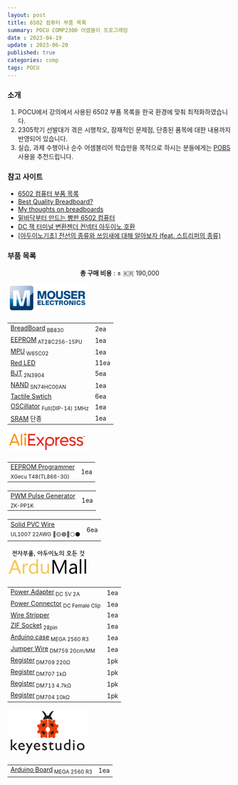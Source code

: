 ```yaml
---
layout: post
title: 6502 컴퓨터 부품 목록
summary: POCU COMP2300 어셈블리 프로그래밍
date : 2023-04-19
update : 2023-06-20
published: true
categories: comp
tags: POCU
---
```

### 소개

1. POCU에서 강의에서 사용된 6502 부품 목록을 한국 환경에 맞춰 최적화하였습니다.
2. 2305학기 선발대가 겪은 시행착오, 잠재적인 문제점, 단종된 품목에 대한 내용까지 반영되어 있습니다.
3. 실습, 과제 수행이나 순수 어셈블리어 학습만을 목적으로 하시는 분들에게는 <a href="https://github.com/POCU/COMP2300StarterPack/releases">POBS</a> 사용을 추천드립니다.

### 참고 사이트

- <a href="https://docs.google.com/document/d/1Waq9Z3sIWOCbG5QIWiyR8XYDDLspwvUAZ385g8QdkIg/" target="_blank">6502 컴퓨터 부품 목록</a>
- <a href="https://www.youtube.com/watch?v=XKQJhe9n_ug" target="_blank">Best Quality Breadboard?</a>
- <a href="https://eater.net/breadboards" target="_blank">My thoughts on breadboards</a>
- <a href="https://www.clien.net/service/board/lecture/17999941" target="_blank">밑바닥부터 만드는 빵판 6502 컴퓨터</a>
- <a href="https://www.youtube.com/watch?v=N79itHVWzLA" target="_blank">DC 잭 터미널 변환젠더 컨넥터 아두이노 호환</a>
- <a href="https://www.youtube.com/watch?v=XnxXaQylu_0" target="_blank">[아두이노기초] 전선의 종류와 쓰임새에 대해 알아보자 (feat. 스트리퍼의 종류)</a>


### 부품 목록

<p align="center"><b>총 구매 비용</b> : ± 🇰🇷 190,000</p>

<table class="table mb-5">
    <thead>
    <img src="/assets/6502/mouser.png" class="rounded mx-auto d-block" width=180px>
        <tr class="tr-top">
            <td></td>
            <td></td>
        </tr>
    </thead>
    <tbody>
        <tr>
            <td class="td1"><a href="https://www.mouser.kr/ProductDetail/854-BB830" target="_blank">BreadBoard</a><sub> BB830</sub></td>
            <td class="td2">2ea</td>
        </tr>
        <tr>
            <td class="td1"><a href="https://www.mouser.kr/ProductDetail/556-AT28C25615PU" target="_blank">EEPROM</a><sub> AT28C256-15PU</sub></td>
            <td class="td2">1ea</td>
        </tr>
        <tr>
            <td class="td1"><a href="https://www.mouser.kr/ProductDetail/955-W65C02S6TPG-14" target="_blank">MPU</a><sub> W65C02</sub></td>
            <td class="td2">1ea</td>
        </tr>
        <tr>
            <td class="td1"><a href="https://www.mouser.kr/ProductDetail/696-SSL-LX5573ID" target="_blank">Red LED</a></td>
            <td class="td2">11ea</td>
        </tr>
        <tr>
            <td class="td1"><a href="https://www.mouser.kr/ProductDetail/610-2N3904" target="_blank">BJT</a><sub> 2N3904</sub></td>
            <td class="td2">5ea</td>
        </tr>
        <tr>
            <td class="td1"><a href="https://www.mouser.kr/ProductDetail/Texas-Instruments/SN74HC00AN?qs=6ZVwTuetbD7YqMbSpl34ug%3D%3D&_gl=1*1k7hxez*_ga*dW5kZWZpbmVk*_ga_15W4STQT4T*dW5kZWZpbmVk*_ga_1KQLCYKRX3*dW5kZWZpbmVk" target="_blank">NAND</a><sub> SN74HC00AN</sub></td>
            <td class="td2">1ea</td>
        </tr>
        <tr>
            <td class="td1"><a href="https://www.mouser.kr/ProductDetail/506-FSM4JAH" target="_blank">Tactile Swtich</a></td>
            <td class="td2">6ea</td>
        </tr>
        <tr>
            <td class="td1"><a href="https://www.mouser.kr/ProductDetail/ECS/ECS-100AX-010?qs=GxOUx7aO6nwR8LSwQOIEbw%3D%3D" target="_blank">OSCillator</a>
            <sub>Full(DIP-14) 1MHz</sub>
            </td>
            <td class="td2">1ea</td>
        </tr>
        <tr>
            <td class="td1">
                <a href="https://www.mouser.kr/ProductDetail/Infineon-Cypress/CY62256LL-70PC?qs=BJlw7L4Cy78lUV63ByggiA%3D%3D" target="_blank">SRAM</a>
                <span class="badge rounded-pill text-bg-danger" data-bs-toggle="tooltip" data-bs-title="CY62256 시리즈 전체가 단종되었습니다. POCU에서 추후 업데이트 예정입니다.">단종</span>
            </td>
            <td class="td2">1ea</td>
        </tr>
    </tbody>
</table>

<table class="table">
    <thead>
    <img src="/assets/6502/AliExpress.png" class="rounded mx-auto d-block" width=180px>
        <tr class="tr-top">
            <td></td>
            <td></td>
        </tr>
    </thead>
    <tbody>
        <tr>
            <td class="td1">
                <a href="https://ko.aliexpress.com/item/1005004492031847.html" target="_blank">EEPROM Programmer</a><br>
                <sub>XGecu T48(TL866-3G)</sub>
            </td>
            <td class="td2">1ea</td>
        </tr>
    </tbody>
</table>

<table class="table">
    <thead>
        <tr class="tr-top">
            <td></td>
            <td></td>
        </tr>
    </thead>
    <tbody>
        <tr>
            <td class="td1">
                <a href="https://ko.aliexpress.com/item/4000877187144.html" target="_blank">PWM Pulse Generator</a><br>
                <sub>ZK-PP1K</sub>
            </td>
            <td class="td2">1ea</td>
        </tr>
    </tbody>
</table>

<table class="table mb-5">
    <thead>
        <tr class="tr-top">
            <td></td>
            <td></td>
        </tr>
    </thead>
    <tbody>
        <tr>
            <td class="td1">
                <a href="https://ko.aliexpress.com/w/wholesale-ul1007-%EC%A3%BC%EC%84%9D-%EB%8F%84%EA%B8%88.html?sortType=price_asc" target="_blank">Solid PVC Wire</a><br>
                <sub>UL1007 22AWG 🔴🟡🟢🔵⚪⚫</sub>        
            </td>
            <td class="td2">6ea</td>
        </tr>
    </tbody>
</table>

<table class="table mb-5">
    <thead>
    <img src="/assets/6502/ardumall.jpg" class="rounded mx-auto d-block" width=180px >
        <tr class="tr-top">
            <td></td>
            <td></td>
        </tr>
    </thead>
    <tbody>
        <tr>
            <td class="td1"><a href="https://smartstore.naver.com/domekit/products/5007890237" target="_blank">Power Adapter</a><sub> DC 5V 2A</sub></td>
            <td class="td2">1ea</td>
        </tr>
        <tr>
            <td class="td1"><a href="https://smartstore.naver.com/domekit/products/4755824762" target="_blank">Power Connector</a><sub> DC Female Clip</sub></td>
            <td class="td2">1ea</td>
        </tr>
        <tr>
            <td class="td1"><a href="https://smartstore.naver.com/domekit/products/8266717842" target="_blank">Wire Stripper</a></td>
            <td class="td2">1ea</td>
        </tr>
        <tr>
            <td class="td1"><a href="https://smartstore.naver.com/domekit/products/8254643539" target="_blank">ZIF Socket</a><sub> 28pin</sub>
            </td>
            <td class="td2">1ea</td>
        </tr>
        <tr>
            <td class="td1"><a href="https://smartstore.naver.com/domekit/products/415983803" target="_blank">Arduino case</a><sub> MEGA 2560 R3</sub></td>
            <td class="td2">1ea</td>
        </tr>
        <tr>
            <td class="td1"><a href="https://smartstore.naver.com/domekit/products/322810011" target="_blank">Jumper Wire</a><sub> DM759 20cm/MM</sub></td>
            <td class="td2">1ea</td>
        </tr>
        <tr>
            <td class="td1"><a href="https://smartstore.naver.com/domekit/products/618370169" target="_blank">Register</a><sub> DM709 220Ω</sub></td>
            <td class="td2">1pk</td>
        </tr>
        <tr>
            <td class="td1"><a href="https://smartstore.naver.com/domekit/products/618370169" target="_blank">Register</a><sub> DM707 1kΩ</sub></td>
            <td class="td2">1pk</td>
        </tr>
        <tr>
            <td class="td1"><a href="https://smartstore.naver.com/domekit/products/618370169" target="_blank">Register</a><sub> DM713 4.7kΩ</sub></td>
            <td class="td2">1pk</td>
        </tr>
        <tr>
            <td class="td1"><a href="https://smartstore.naver.com/domekit/products/618370169" target="_blank">Register</a><sub> DM704 10kΩ</sub></td>
            <td class="td2">1pk</td>
        </tr>
    </tbody>
</table>

<table class="table mb-5">
    <thead>
        <img src="/assets/6502/keyestudio.webp" class="rounded mx-auto d-block" width=180px>
        <tr class="tr-top">
            <td></td>
            <td></td>
        </tr>
    </thead>
    <tbody>
        <tr>
            <td class="td1"><a href="https://www.keyestudio.com/products/1pcs-keyestudio-mega-2560-r3-development-board-1pcs-usb-cablemanual" target="_blank">Arduino Board</a><sub> MEGA 2560 R3 </sub></td>
            <td class="td2">1ea</td>
        </tr>
    </tbody>
</table>